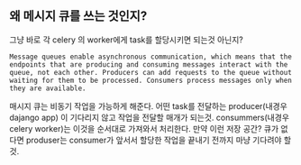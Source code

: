 ##  왜 메시지 큐를 쓰는 것인지?  
그냥 바로 각 celery 의 worker에게 task를 할당시키면 되는것 아닌지?  
```   
Message queues enable asynchronous communication, which means that the endpoints that are producing and consuming messages interact with the queue, not each other. Producers can add requests to the queue without waiting for them to be processed. Consumers process messages only when they are available.
```   
매시지 큐는 비동기 작업을 가능하게 해준다. 어떤 task를 전달하는 producer(내경우 dajango app) 이 기다리지 않고 작업을 전달할 매개가 되는것. consummers(내경우 celery worker)는 이것을 순서대로 가져와서 처리한다. 만약 이런 저장 공간? 큐가 없다면 produser는 consumer가 앞서서 할당한 작업을 끝내기 전까지 마냥 기다려야 할것. 
